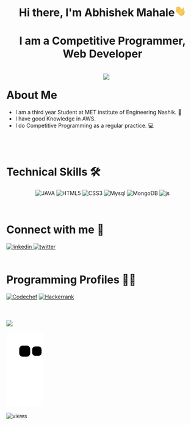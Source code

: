 <h1 align="center">Hi there, I'm Abhishek Mahale<img src="https://github.com/ABSphreak/ABSphreak/blob/master/gifs/Hi.gif" width="30px"></h1></h1>
<h1 align="center">I am a Competitive Programmer, Web Developer</h1>
<br>
<img align="right" src="https://media.giphy.com/media/dZX3AduGrY3uJ7qCsx/source.gif" width="250">
<h1>About Me</h1>

<!-- + <a href="https://drive.google.com/file/d/1Dtf9v7psv53lvRaY4o1TfrKiKT9u8ex7/view?usp=sharing"> <b>Resume Link </a> -->
+ I am a third year Student at MET institute of Engineering Nashik. 🏫
+ I have good Knowledge in AWS.
+ I do Competitive Programming as a regular practice. 💻


<br>
<br>
<h1>Technical Skills 🛠</h1>

<p align="center"> 
  
 <img alt="JAVA" src="https://img.shields.io/badge/Java-ED8B00?style=for-the-badge&logo=java&logoColor=white"/>
 <img alt="HTML5" src="https://img.shields.io/badge/html5-%23E34F26.svg?&style=for-the-badge&logo=html5&logoColor=white" />
 <img alt="CSS3" src="https://img.shields.io/badge/css3-%23E34F26.svg?&style=for-the-badge&logo=css3&logoColor=white" />
 <img alt="Mysql" src="https://img.shields.io/badge/MySQL-005C84?style=for-the-badge&logo=mysql&logoColor=white"/>
 <img alt="MongoDB" src="https://img.shields.io/badge/MongoDB-4EA94B?style=for-the-badge&logo=mongodb&logoColor=white"/>
 <img alt="js" src="https://img.shields.io/badge/JavaScript-F7DF1E?style=for-the-badge&logo=javascript&logoColor=black" />

 
  
</p>

  


<br>

<h1 align="left">Connect with me 💬</h1>
<div align="left">
 <a href="https://www.linkedin.com/in/abhishek-mahale-7ab394195/" target="_blank">
<img src=https://img.shields.io/badge/linkedin-%231E77B5.svg?&style=for-the-badge&logo=linkedin&logoColor=white alt=linkedin style="margin-bottom: 5px;" />
</a>

<a href="https://www.instagram.com/its.abhishek_m/" target="_blank">
<img src="https://img.shields.io/badge/Instagram-E4405F?style=for-the-badge&logo=instagram&logoColor=white" alt=twitter style="margin-bottom: 5px;" />
</a>
<br>
<br>
<h1 align="left" >Programming Profiles 👨‍💻</h1>
  
<a href="https://www.codechef.com/users/abhi1472"><img src="https://img.shields.io/badge/Codechef-%23B92B27.svg?&style=for-the-badge&logo=Codechef&logoColor=white"  alt=Codechef style="margin-bottom: 5px;"></a>
 <a href="https://www.hackerrank.com/1472abhi"><img src="https://img.shields.io/badge/-Hackerrank-2EC866?style=for-the-badge&logo=HackerRank&logoColor=white"  alt=Hackerrank style="margin-bottom: 5px;"></a>
  
<br>
<br>


  
<img src="https://github-readme-streak-stats.herokuapp.com/?user=1472abhi&amp&theme=jolly&title_color=blue" style="max-width:100%;">
<br>
  

  
  ![Snake animation](https://github.com/1472abhi/1472abhi/blob/output/github-contribution-grid-snake.svg)
  
 <img alt="views" title="Github views" src="https://komarev.com/ghpvc/?username=1472abhi&style=flat-square&color=d43182"/></a>
  <a href="https://github.com/1472abhi">
</div>
